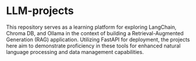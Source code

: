 # LLM-projects
This repository serves as a learning platform for exploring LangChain, Chroma DB, and Ollama in the context of building a Retrieval-Augmented Generation (RAG) application. Utilizing FastAPI for deployment, the projects here aim to demonstrate proficiency in these tools for enhanced natural language processing and data management capabilities.
